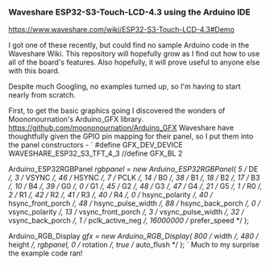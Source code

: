 ### Waveshare ESP32-S3-Touch-LCD-4.3 using the Arduino IDE

https://www.waveshare.com/wiki/ESP32-S3-Touch-LCD-4.3#Demo

I got one of these recently, but could find no sample Arduino code in the Waveshare Wiki.
This repository will hopefully grow as I find out how to use all of the board's features.
Also hopefully, it will prove useful to anyone else with this board.

Despite much Googling, no examples turned up, so I'm having to start nearly from scratch.

First, to get the basic graphics going I discovered the wonders of Moononournation's Arduino_GFX library.
https://github.com/moononournation/Arduino_GFX
Waveshare have thoughtfully given the GPIO pin mapping for their panel, so I put them into the panel constructors -
`
#define GFX_DEV_DEVICE WAVESHARE_ESP32_S3_TFT_4_3
//define GFX_BL 2

Arduino_ESP32RGBPanel *rgbpanel = new Arduino_ESP32RGBPanel(
    5 /* DE */,
    3 /* VSYNC */,
    46 /* HSYNC */,
    7 /* PCLK */,
    14 /* B0 */,
    38 /* B1 */,
    18 /* B2 */,
    17 /* B3 */,
    10 /* B4 */,
    39 /* G0 */,
    0 /* G1 */,
    45 /* G2 */,
    48 /* G3 */,
    47 /* G4 */,
    21 /* G5 */,
    1 /* R0 */,
    2 /* R1 */,
    42 /* R2 */,
    41 /* R3 */,
    40 /* R4 */,
    0 /* hsync_polarity */, 40 /* hsync_front_porch */, 48 /* hsync_pulse_width */, 88 /* hsync_back_porch */,
    0 /* vsync_polarity */, 13 /* vsync_front_porch */, 3 /* vsync_pulse_width */, 32 /* vsync_back_porch */,
    1 /* pclk_active_neg */, 16000000 /* prefer_speed */
);

Arduino_RGB_Display *gfx = new Arduino_RGB_Display(
    800 /* width */,
    480 /* height */, 
    rgbpanel, 
    0 /* rotation */, 
    true /* auto_flush */
);
`
Much to my surprise the example code ran!
